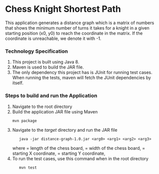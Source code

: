 # Chess Knight Shortest Path

This application generates a distance graph which is a matrix of numbers that shows the minimum number of
turns it takes for a knight in a given starting position (x0, y0) to reach the coordinate in the matrix. If the
coordinate is unreachable, we denote it with -1. 

### Technology Specification
1. This project is built using Java 8.
2. Maven is used to build the JAR file.
3. The only dependency this project has is JUnit for running test cases. When running the tests, 
maven will fetch the JUnit dependencies by itself.

### Steps to build and run the Application
1. Navigate to the root directory
2. Build the application JAR file using Maven <br />
   ```shell 
   mvn package
   ```
3. Navigate to the *target* directory and run the JAR file
   ```shell 
      java -jar distance-graph-1.0.jar <arg0> <arg1> <arg2> <arg3> 
   ```
   where <arg0> = length of the chess board,
         <arg1> = width of the chess board,
         <arg2> = starting X coordinate,
         <arg3> = starting Y coordinate,
4. To run the test cases, use this command when in the root directory
   ```shell 
      mvn test
   ```
